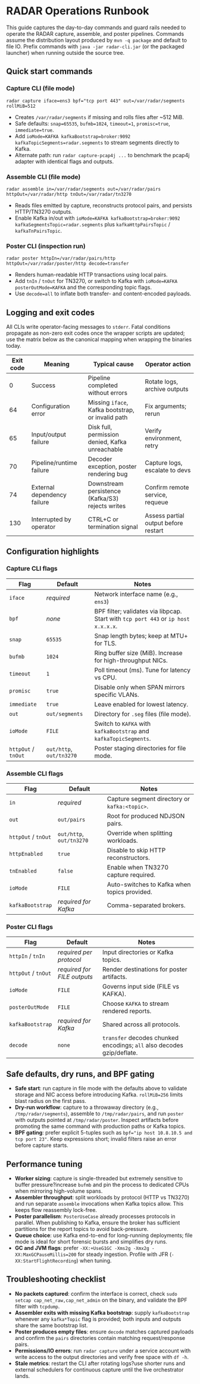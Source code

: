 # RADAR Operations Runbook

This guide captures the day-to-day commands and guard rails needed to operate the RADAR
capture, assemble, and poster pipelines. Commands assume the distribution layout produced by
`mvn -q package` and default to file IO. Prefix commands with `java -jar radar-cli.jar` (or the
packaged launcher) when running outside the source tree.

## Quick start commands

### Capture CLI (file mode)
```
radar capture iface=ens3 bpf="tcp port 443" out=/var/radar/segments rollMiB=512
```
- Creates `/var/radar/segments` if missing and rolls files after ~512 MiB.
- Safe defaults: `snap=65535`, `bufmb=1024`, `timeout=1`, `promisc=true`, `immediate=true`.
- Add `ioMode=KAFKA kafkaBootstrap=broker:9092 kafkaTopicSegments=radar.segments` to stream
  segments directly to Kafka.
- Alternate path: run `radar capture-pcap4j ...` to benchmark the pcap4j adapter with identical flags and outputs.

### Assemble CLI (file mode)
```
radar assemble in=/var/radar/segments out=/var/radar/pairs httpOut=/var/radar/http tnOut=/var/radar/tn3270
```
- Reads files emitted by capture, reconstructs protocol pairs, and persists HTTP/TN3270 outputs.
- Enable Kafka in/out with `ioMode=KAFKA kafkaBootstrap=broker:9092 kafkaSegmentsTopic=radar.segments`
  plus `kafkaHttpPairsTopic` / `kafkaTnPairsTopic`.

### Poster CLI (inspection run)
```
radar poster httpIn=/var/radar/pairs/http httpOut=/var/radar/poster/http decode=transfer
```
- Renders human-readable HTTP transactions using local pairs.
- Add `tnIn` / `tnOut` for TN3270, or switch to Kafka with `ioMode=KAFKA posterOutMode=KAFKA` and the
  corresponding topic flags.
- Use `decode=all` to inflate both transfer- and content-encoded payloads.

## Logging and exit codes

All CLIs write operator-facing messages to `stderr`. Fatal conditions propagate as non-zero exit
codes once the wrapper scripts are updated; use the matrix below as the canonical mapping when
wrapping the binaries today.

| Exit code | Meaning | Typical cause | Operator action |
|-----------|---------|---------------|-----------------|
| 0 | Success | Pipeline completed without errors | Rotate logs, archive outputs |
| 64 | Configuration error | Missing `iface`, Kafka bootstrap, or invalid path | Fix arguments; rerun |
| 65 | Input/output failure | Disk full, permission denied, Kafka unreachable | Verify environment, retry |
| 70 | Pipeline/runtime failure | Decoder exception, poster rendering bug | Capture logs, escalate to devs |
| 74 | External dependency failure | Downstream persistence (Kafka/S3) rejects writes | Confirm remote service, requeue |
| 130 | Interrupted by operator | CTRL+C or termination signal | Assess partial output before restart |

## Configuration highlights

### Capture CLI flags

| Flag | Default | Notes |
|------|---------|-------|
| `iface` | _required_ | Network interface name (e.g., `ens3`) |
| `bpf` | _none_ | BPF filter; validates via libpcap. Start with `tcp port 443` or `ip host x.x.x.x`. |
| `snap` | `65535` | Snap length bytes; keep at MTU+ for TLS. |
| `bufmb` | `1024` | Ring buffer size (MiB). Increase for high-throughput NICs. |
| `timeout` | `1` | Poll timeout (ms). Tune for latency vs CPU. |
| `promisc` | `true` | Disable only when SPAN mirrors specific VLANs. |
| `immediate` | `true` | Leave enabled for lowest latency. |
| `out` | `out/segments` | Directory for `.seg` files (file mode). |
| `ioMode` | `FILE` | Switch to `KAFKA` with `kafkaBootstrap` and `kafkaTopicSegments`. |
| `httpOut` / `tnOut` | `out/http`, `out/tn3270` | Poster staging directories for file mode. |

### Assemble CLI flags

| Flag | Default | Notes |
|------|---------|-------|
| `in` | _required_ | Capture segment directory or `kafka:<topic>`. |
| `out` | `out/pairs` | Root for produced NDJSON pairs. |
| `httpOut` / `tnOut` | `out/http`, `out/tn3270` | Override when splitting workloads. |
| `httpEnabled` | `true` | Disable to skip HTTP reconstructors. |
| `tnEnabled` | `false` | Enable when TN3270 capture required. |
| `ioMode` | `FILE` | Auto-switches to Kafka when topics provided. |
| `kafkaBootstrap` | _required for Kafka_ | Comma-separated brokers. |

### Poster CLI flags

| Flag | Default | Notes |
|------|---------|-------|
| `httpIn` / `tnIn` | _required per protocol_ | Input directories or Kafka topics. |
| `httpOut` / `tnOut` | _required for FILE outputs_ | Render destinations for poster artifacts. |
| `ioMode` | `FILE` | Governs input side (FILE vs KAFKA). |
| `posterOutMode` | `FILE` | Choose `KAFKA` to stream rendered reports. |
| `kafkaBootstrap` | _required for Kafka_ | Shared across all protocols. |
| `decode` | `none` | `transfer` decodes chunked encodings; `all` also decodes gzip/deflate. |

## Safe defaults, dry runs, and BPF gating

- **Safe start**: run capture in file mode with the defaults above to validate storage and NIC access
  before introducing Kafka. `rollMiB=256` limits blast radius on the first pass.
- **Dry-run workflow**: capture to a throwaway directory (e.g., `/tmp/radar/segments`), assemble to
  `/tmp/radar/pairs`, and run `poster` with outputs pointed at `/tmp/radar/poster`. Inspect artifacts
  before promoting the same command with production paths or Kafka topics.
- **BPF gating**: prefer explicit 5-tuples such as `bpf="ip host 10.8.10.5 and tcp port 23"`. Keep
  expressions short; invalid filters raise an error before capture starts.

## Performance tuning

- **Worker sizing**: capture is single-threaded but extremely sensitive to buffer pressure?increase
  `bufmb` and pin the process to dedicated CPUs when mirroring high-volume spans.
- **Assembler throughput**: split workloads by protocol (HTTP vs TN3270) and run separate `assemble`
  invocations when Kafka topics allow. This keeps flow reassembly lock-free.
- **Poster parallelism**: `PosterUseCase` already processes protocols in parallel. When publishing to
  Kafka, ensure the broker has sufficient partitions for the report topics to avoid back-pressure.
- **Queue choice**: use Kafka end-to-end for long-running deployments; file mode is ideal for short
  forensic bursts and simplifies dry runs.
- **GC and JVM flags**: prefer `-XX:+UseG1GC -Xms2g -Xmx2g -XX:MaxGCPauseMillis=200` for steady
  ingestion. Profile with JFR (`-XX:StartFlightRecording`) when tuning.

## Troubleshooting checklist

- **No packets captured**: confirm the interface is correct, check `sudo setcap cap_net_raw,cap_net_admin` on the binary,
  and validate the BPF filter with `tcpdump`.
- **Assembler exits with missing Kafka bootstrap**: supply `kafkaBootstrap` whenever any `kafka*Topic`
  flag is provided; both inputs and outputs share the same bootstrap list.
- **Poster produces empty files**: ensure `decode` matches captured payloads and confirm the `pairs`
  directories contain matching request/response pairs.
- **Permissions/IO errors**: run `radar capture` under a service account with write access to the
  output directories and verify free space with `df -h`.
- **Stale metrics**: restart the CLI after rotating logs?use shorter runs and external schedulers for
  continuous capture until the live orchestrator lands.
